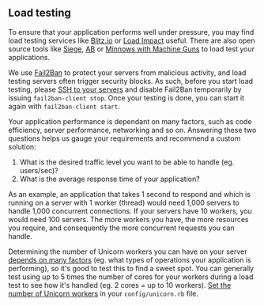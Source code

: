 <!-- usedin: [ _legacy_docker/Tutorials/1980-09-26-optimizing-performance.md, _maestro/Tutorials/1980-09-26-optimizing-performance.md, _node/tutorials/1980-09-26-optimizing-performance.md, _rails/Tutorials/1980-09-26-optimizing-performance.md] -->


## Load testing

To ensure that your application performs well under pressure, you may find load testing services like [Blitz.io](http://blitz.io) or [Load Impact](http://loadimpact.com/) useful. There are also open source tools like [Siege](http://www.joedog.org/siege-home/), [AB](http://httpd.apache.org/docs/2.2/programs/ab.html) or [Minnows with Machine Guns](https://github.com/rozap/minnowswithmachineguns) to load test your applications.

We use [Fail2Ban](http://www.fail2ban.org/wiki/index.php/Main_Page) to protect your servers from malicious activity, and load testing servers often trigger security blocks. As such, before you start load testing, please [SSH to your servers](http://help.cloud66.com/managing-your-stack/ssh-to-your-server) and disable Fail2Ban temporarily by issuing `fail2ban-client stop`. Once your testing is done, you can start it again with `fail2ban-client start`.

Your application performance is dependant on many factors, such as code efficiency, server performance, networking and so on. Answering these two questions helps us gauge your requirements and recommend a custom solution:

1.  What is the desired traffic level you want to be able to handle (eg. users/sec)?
2.  What is the average response time of your application?

As an example, an application that takes 1 second to respond and which is running on a server with 1 worker (thread) would need 1,000 servers to handle 1,000 concurrent connections. If your servers have 10 workers, you would need 100 servers. The more workers you have, the more resources you require, and consequently the more concurrent requests you can handle.

Determining the number of Unicorn workers you can have on your server [depends on many factors](http://stackoverflow.com/questions/11056362/unicorn-which-number-of-worker-processes-to-use) (eg. what types of operations your application is performing), so it's good to test this to find a sweet spot. You can generally test using up to 5 times the number of cores for your workers during a load test to see how it's handled (eg. 2 cores = up to 10 workers). [Set the number of Unicorn workers](http://help.cloud66.com/web-server/unicorn-rack-server) in your `config/unicorn.rb` file.

